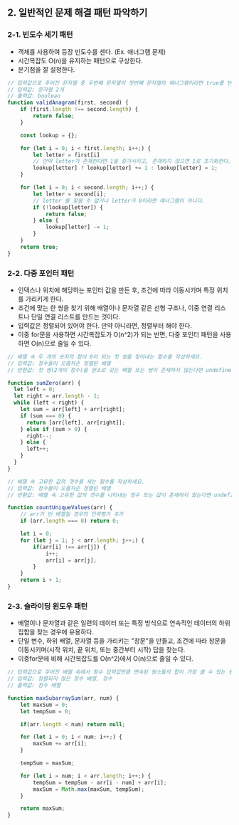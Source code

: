 ## 2. 일반적인 문제 해결 패턴 파악하기

### 2-1. 빈도수 세기 패턴

- 객체를 사용하여 등장 빈도수를 센다. (Ex. 애너그램 문제)
- 시간복잡도 O(n)을 유지하는 패턴으로 구상한다.
- 분기점을 잘 설정한다.

```js
// 입력값으로 주어진 문자열 중 두번째 문자열이 첫번째 문자열의 애너그램이라면 true를 반환하고, 아니면 false를 반환하는 함수를 작성하세요.
// 입력값: 문자열 2개
// 출력값: boolean
function validAnagram(first, second) {
    if (first.length !== second.length) {
        return false;
    }

    const lookup = {};

    for (let i = 0; i < first.length; i++;) {
        let letter = first[i]
        // 만약 letter가 존재한다면 1을 증가시키고, 존재하지 않으면 1로 초기화한다.
        lookup[letter] ? lookup[letter] += 1 : lookup[letter] = 1;
    }

    for (let i = 0; i < second.length; i++;) {
        let letter = second[i];
        // letter 를 찾을 수 없거나 letter가 0이라면 애너그램이 아니다.
        if (!lookup[letter]) {
            return false;
        } else {
            lookup[letter] -= 1;
        }
    }
    return true;
}
```

### 2-2. 다중 포인터 패턴

- 인덱스나 위치에 해당하는 포인터 값을 만든 후, 조건에 따라 이동시키며 특정 위치를 가리키게 한다.
- 조건에 맞는 한 쌍을 찾기 위해 배열이나 문자열 같은 선형 구조나, 이중 연결 리스트나 단일 연결 리스트를 만드는 것이다.
- 입력값은 정렬되어 있어야 한다. 만약 아니라면, 정렬부터 해야 한다.
- 이중 for문을 사용하면 시간복잡도가 O(n^2)가 되는 반면, 다중 포인터 패턴을 사용하면 O(n)으로 줄일 수 있다.

```js
// 배열 속 두 개의 숫자의 합이 0이 되는 첫 쌍을 찾아내는 함수를 작성하세요.
// 입력값: 정수들이 오름차순 정렬된 배열
// 반환값: 첫 쌍(2개의 정수)을 원소로 갖는 배열 또는 쌍이 존재하지 않는다면 undefined를 반환.

function sumZero(arr) {
  let left = 0;
  let right = arr.length - 1;
  while (left < right) {
    let sum = arr[left] + arr[right];
    if (sum === 0) {
      return [arr[left], arr[right]];
    } else if (sum > 0) {
      right--;
    } else {
      left++;
    }
  }
}
```

```js
// 배열 속 고유한 값의 갯수를 세는 함수를 작성하세요.
// 입력값: 정수들이 오름차순 정렬된 배열
// 반환값: 배열 속 고유한 값의 갯수를 나타내는 정수 또는 값이 존재하지 않는다면 undefined 반환.

function countUniqueValues(arr) {
    // arr가 빈 배열일 경우의 단락평가 추가
    if (arr.length === 0) return 0;

    let i = 0;
    for (let j = 1; j < arr.length; j++;) {
        if(arr[i] !== arr[j]) {
            i++;
            arr[i] = arr[j];
        }
    }
    return i + 1;
}
```

### 2-3. 슬라이딩 윈도우 패턴

- 배열이나 문자열과 같은 일련의 데이터 또는 특정 방식으로 연속적인 데이터의 하위 집합을 찾는 경우에 유용하다.
- 단일 변수, 하위 배열, 문자열 등을 가리키는 "창문"을 만들고, 조건에 따라 창문을 이동시키며(시작 위치, 끝 위치, 또는 중간부터 시작) 답을 찾는다.
- 이중for문에 비해 시간복잡도를 O(n^2)에서 O(n)으로 줄일 수 있다.

```js
// 입력값으로 주어진 배열 속에서 정수 입력값만큼 연속된 원소들의 합이 가장 클 수 있는 원소들의 새로운 배열을 반환하는 함수를 작성하세요.
// 입력값: 정렬되지 않은 정수 배열, 정수
// 출력값: 정수 배열

function maxSubarraySum(arr, num) {
    let maxSum = 0;
    let tempSum = 0;

    if(arr.length < num) return null;

    for (let i = 0; i < num; i++;) {
        maxSum += arr[i];
    }

    tempSum = maxSum;

    for (let i = num; i < arr.length; i++;) {
        tempSum = tempSum - arr[i - num] + arr[i];
        maxSum = Math.max(maxSum, tempSum);
    }

    return maxSum;
}
```
